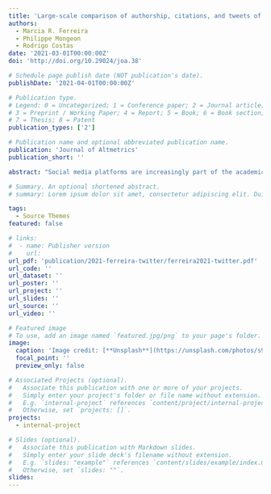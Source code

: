 ```yaml
---
title: 'Large-scale comparison of authorship, citations, and tweets of Web of Science authors'
authors:
  - Marcia R. Ferreira
  - Philippe Mongeon
  - Rodrigo Costas
date: '2021-03-01T00:00:00Z'
doi: 'http://doi.org/10.29024/joa.38'

# Schedule page publish date (NOT publication's date).
publishDate: '2021-04-01T00:00:00Z'

# Publication type.
# Legend: 0 = Uncategorized; 1 = Conference paper; 2 = Journal article;
# 3 = Preprint / Working Paper; 4 = Report; 5 = Book; 6 = Book section;
# 7 = Thesis; 8 = Patent
publication_types: ['2']

# Publication name and optional abbreviated publication name.
publication: 'Journal of Altmetrics'
publication_short: ''

abstract: "Social media platforms are increasingly part of the academic workflow. However, there is a lack of research that examines these activities, particularly at the author level. This paper explores the activity of researchers in the Twittersphere by analyzing a large database of Web of Science authors systematically identified on Twitter using data from Altmetric.com. Using this information, this paper explores and compares patterns of tweeted and self-tweeted publications with other academic activities, such as citations, self-citations, and authorship at the author level. This paper also compares the thematic orientation among these different activities by analyzing the similarity of the research topics of the publications tweeted, cited, and authored. The results show that the productivity and impact of researchers, as defined by conventional bibliometric indicators, are not correlated to their popularity on the Twitter platform and that scholars generally tend to tweet about topics closely related to the publications they author and cite. These findings suggest that social media metrics capture a broader aspect of the academic workflow that is most likely related to science communication, dissemination, and engagement with wider audiences and that differs from conventional forms of impact as captured by citations. Areas for further exploration are also proposed."

# Summary. An optional shortened abstract.
# summary: Lorem ipsum dolor sit amet, consectetur adipiscing elit. Duis posuere tellus ac convallis placerat. Proin tincidunt magna sed ex sollicitudin condimentum.

tags:
  - Source Themes
featured: false

# links:
#  - name: Publisher version
#    url: 
url_pdf: 'publication/2021-ferreira-twitter/ferreira2021-twitter.pdf'
url_code: ''
url_dataset: ''
url_poster: ''
url_project: ''
url_slides: ''
url_source: ''
url_video: ''

# Featured image
# To use, add an image named `featured.jpg/png` to your page's folder.
image:
  caption: 'Image credit: [**Unsplash**](https://unsplash.com/photos/s9CC2SKySJM)'
  focal_point: ''
  preview_only: false

# Associated Projects (optional).
#   Associate this publication with one or more of your projects.
#   Simply enter your project's folder or file name without extension.
#   E.g. `internal-project` references `content/project/internal-project/index.md`.
#   Otherwise, set `projects: []`.
projects:
  - internal-project

# Slides (optional).
#   Associate this publication with Markdown slides.
#   Simply enter your slide deck's filename without extension.
#   E.g. `slides: "example"` references `content/slides/example/index.md`.
#   Otherwise, set `slides: ""`.
slides:
---
```

